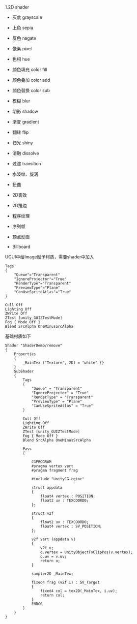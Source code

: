 1.2D shader

- 灰度 grayscale
- 上色 sepia
- 反色 nagate
- 像素 pixel
- 色相 hue
- 颜色填充 color fill
- 颜色叠加 color add
- 颜色替换 color sub
- 模糊 blur
- 阴影 shadow
- 渐变 gradient
- 翻转 flip
- 扫光 shiny
- 消融 dissolve
- 过渡 transition

- 水波纹、旋涡
- 扭曲
- 2D雾效
- 2D描边
- 程序纹理
- 序列帧
- 顶点动画
- Billboard


UGUI中给Image赋予材质，需要shader中加入
```
Tags
{ 
	"Queue"="Transparent" 
	"IgnoreProjector"="True" 
	"RenderType"="Transparent" 
	"PreviewType"="Plane"
	"CanUseSpriteAtlas"="True"
}

Cull Off
Lighting Off
ZWrite Off
ZTest [unity_GUIZTestMode]
Fog { Mode Off }
Blend SrcAlpha OneMinusSrcAlpha
```
基础材质如下
```
Shader "ShaderDemo/remove"
{
    Properties
    {
        _MainTex ("Texture", 2D) = "white" {}
    }
    SubShader
    {
        Tags
        {
            "Queue" = "Transparent"
            "IgnoreProjector" = "True"
            "RenderType" = "Transparent"
            "PreviewType" = "Plane"
            "CanUseSpriteAtlas" = "True"
        }

        Cull Off
        Lighting Off
        ZWrite Off
        ZTest [unity_GUIZTestMode]
        Fog { Mode Off }
        Blend SrcAlpha OneMinusSrcAlpha

        Pass
        {

            CGPROGRAM
            #pragma vertex vert
            #pragma fragment frag

            #include "UnityCG.cginc"

            struct appdata
            {
                float4 vertex : POSITION;
                float2 uv : TEXCOORD0;
            };

            struct v2f
            {
                float2 uv : TEXCOORD0;
                float4 vertex : SV_POSITION;
            };

            v2f vert (appdata v)
            {
                v2f o;
                o.vertex = UnityObjectToClipPos(v.vertex);
                o.uv = v.uv;
                return o;
            }

            sampler2D _MainTex;

            fixed4 frag (v2f i) : SV_Target
            {
                fixed4 col = tex2D(_MainTex, i.uv);
                return col;
            }
            ENDCG
        }
    }
}

```